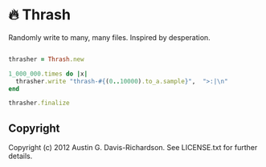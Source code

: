 # 🔥 Thrash

Randomly write to many, many files. Inspired by desperation.

```ruby

thrasher = Thrash.new

1_000_000.times do |x|
  thrasher.write "thrash-#{(0..10000).to_a.sample}",  ">:|\n"
end

thrasher.finalize
```

## Copyright

Copyright (c) 2012 Austin G. Davis-Richardson. See LICENSE.txt for
further details.
